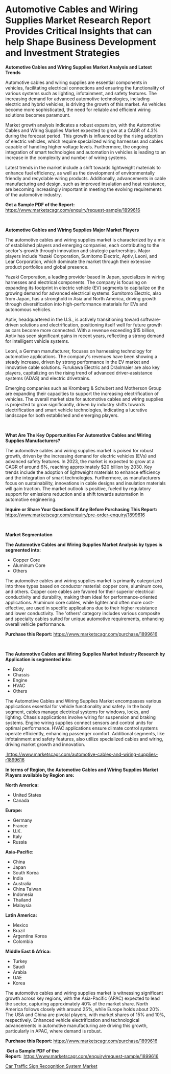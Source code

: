 <p><h1>Automotive Cables and Wiring Supplies Market Research Report Provides Critical Insights that can help Shape Business Development and Investment Strategies</h1></p><p><strong>Automotive Cables and Wiring Supplies Market Analysis and Latest Trends</strong></p>
<p><p>Automotive cables and wiring supplies are essential components in vehicles, facilitating electrical connections and ensuring the functionality of various systems such as lighting, infotainment, and safety features. The increasing demand for advanced automotive technologies, including electric and hybrid vehicles, is driving the growth of this market. As vehicles become more sophisticated, the need for reliable and efficient wiring solutions becomes paramount.</p><p>Market growth analysis indicates a robust expansion, with the Automotive Cables and Wiring Supplies Market expected to grow at a CAGR of 4.3% during the forecast period. This growth is influenced by the rising adoption of electric vehicles, which require specialized wiring harnesses and cables capable of handling higher voltage levels. Furthermore, the ongoing integration of smart technologies and automation in vehicles is leading to an increase in the complexity and number of wiring systems.</p><p>Latest trends in the market include a shift towards lightweight materials to enhance fuel efficiency, as well as the development of environmentally friendly and recyclable wiring products. Additionally, advancements in cable manufacturing and design, such as improved insulation and heat resistance, are becoming increasingly important in meeting the evolving requirements of the automotive industry.</p></p>
<p><strong>Get a Sample PDF of the Report:&nbsp;</strong> <a href="https://www.marketscagr.com/enquiry/request-sample/1899616?utm_campaign=3562&utm_medium=2&utm_source=Github&utm_content=ia&utm_term=31032025&utm_id=automotive-cables-and-wiring-supplies">https://www.marketscagr.com/enquiry/request-sample/1899616</a></p>
<p>&nbsp;</p>
<p><strong>Automotive Cables and Wiring Supplies Major Market Players</strong></p>
<p><p>The automotive cables and wiring supplies market is characterized by a mix of established players and emerging companies, each contributing to the sector's growth through innovation and strategic partnerships. Major players include Yazaki Corporation, Sumitomo Electric, Aptiv, Leoni, and Lear Corporation, which dominate the market through their extensive product portfolios and global presence.</p><p>Yazaki Corporation, a leading provider based in Japan, specializes in wiring harnesses and electrical components. The company is focusing on expanding its footprint in electric vehicle (EV) segments to capitalize on the growing demand for advanced electrical systems. Sumitomo Electric, also from Japan, has a stronghold in Asia and North America, driving growth through diversification into high-performance materials for EVs and autonomous vehicles.</p><p>Aptiv, headquartered in the U.S., is actively transitioning toward software-driven solutions and electrification, positioning itself well for future growth as cars become more connected. With a revenue exceeding $15 billion, Aptiv has seen significant gains in recent years, reflecting a strong demand for intelligent vehicle systems.</p><p>Leoni, a German manufacturer, focuses on harnessing technology for automotive applications. The company's revenues have been showing a steady increase, driven by strong performance in the EV market and innovative cable solutions. Furukawa Electric and Dräxlmaier are also key players, capitalizing on the rising trend of advanced driver-assistance systems (ADAS) and electric drivetrains.</p><p>Emerging companies such as Kromberg & Schubert and Motherson Group are expanding their capacities to support the increasing electrification of vehicles. The overall market size for automotive cables and wiring supplies is projected to grow significantly, driven by industry shifts towards electrification and smart vehicle technologies, indicating a lucrative landscape for both established and emerging players.</p></p>
<p>&nbsp;</p>
<p><strong>What Are The Key Opportunities For Automotive Cables and Wiring Supplies Manufacturers?</strong></p>
<p><p>The automotive cables and wiring supplies market is poised for robust growth, driven by the increasing demand for electric vehicles (EVs) and advanced safety features. In 2023, the market is expected to grow at a CAGR of around 6%, reaching approximately $20 billion by 2030. Key trends include the adoption of lightweight materials to enhance efficiency and the integration of smart technologies. Furthermore, as manufacturers focus on sustainability, innovations in cable designs and insulation materials will gain traction. The market outlook is positive, fueled by regulatory support for emissions reduction and a shift towards automation in automotive engineering.</p></p>
<p><strong>Inquire or Share Your Questions If Any Before Purchasing This Report:</strong> <a href="https://www.marketscagr.com/enquiry/pre-order-enquiry/1899616?utm_campaign=3562&utm_medium=2&utm_source=Github&utm_content=ia&utm_term=31032025&utm_id=automotive-cables-and-wiring-supplies">https://www.marketscagr.com/enquiry/pre-order-enquiry/1899616</a></p>
<p>&nbsp;</p>
<p><strong>Market Segmentation</strong></p>
<p><strong>The Automotive Cables and Wiring Supplies Market Analysis by types is segmented into:</strong></p>
<p><ul><li>Copper Core</li><li>Aluminum Core</li><li>Others</li></ul></p>
<p><p>The automotive cables and wiring supplies market is primarily categorized into three types based on conductor material: copper core, aluminum core, and others. Copper core cables are favored for their superior electrical conductivity and durability, making them ideal for performance-oriented applications. Aluminum core cables, while lighter and often more cost-effective, are used in specific applications due to their higher resistance and lower conductivity. The 'others' category includes various composite and specialty cables suited for unique automotive requirements, enhancing overall vehicle performance.</p></p>
<p><strong>Purchase this Report:&nbsp;</strong><a href="https://www.marketscagr.com/purchase/1899616?utm_campaign=3562&utm_medium=2&utm_source=Github&utm_content=ia&utm_term=31032025&utm_id=automotive-cables-and-wiring-supplies">https://www.marketscagr.com/purchase/1899616</a></p>
<p>&nbsp;</p>
<p><strong>The Automotive Cables and Wiring Supplies Market Industry Research by Application is segmented into:</strong></p>
<p><ul><li>Body</li><li>Chassis</li><li>Engine</li><li>HVAC</li><li>Others</li></ul></p>
<p><p>The Automotive Cables and Wiring Supplies Market encompasses various applications essential for vehicle functionality and safety. In the body segment, cables manage electrical systems for windows, locks, and lighting. Chassis applications involve wiring for suspension and braking systems. Engine wiring supplies connect sensors and control units for optimal performance. HVAC applications ensure climate control systems operate efficiently, enhancing passenger comfort. Additional segments, like infotainment and safety features, also utilize specialized cables and wiring, driving market growth and innovation.</p></p>
<p><a href="https://www.marketscagr.com/automotive-cables-and-wiring-supplies-r1899616?utm_campaign=3562&utm_medium=2&utm_source=Github&utm_content=ia&utm_term=31032025&utm_id=automotive-cables-and-wiring-supplies">&nbsp;https://www.marketscagr.com/automotive-cables-and-wiring-supplies-r1899616</a></p>
<p><strong>In terms of Region, the Automotive Cables and Wiring Supplies Market Players available by Region are:</strong></p>
<p>
    <p> <strong> North America: </strong>
        <ul>
            <li>United States</li>
            <li>Canada</li>
        </ul>
        </p> 
    <p> <strong> Europe: </strong>
        <ul>
            <li>Germany</li>
            <li>France</li>
            <li>U.K.</li>
            <li>Italy</li>
            <li>Russia</li>
        </ul>
        </p> 
    <p> <strong> Asia-Pacific: </strong>
        <ul>
            <li>China</li>
            <li>Japan</li>
            <li>South Korea</li>
            <li>India</li>
            <li>Australia</li>
            <li>China Taiwan</li>
            <li>Indonesia</li>
            <li>Thailand</li>
            <li>Malaysia</li>
        </ul>
        </p> 
    <p> <strong> Latin America: </strong>
        <ul>
            <li>Mexico</li>
            <li>Brazil</li>
            <li>Argentina Korea</li>
            <li>Colombia</li>
        </ul>
        </p> 
    <p> <strong> Middle East & Africa: </strong>
        <ul>
            <li>Turkey</li>
            <li>Saudi</li>
            <li>Arabia</li>
            <li>UAE</li>
            <li>Korea</li>
        </ul>
    </p>
    </p>
<p><p>The automotive cables and wiring supplies market is witnessing significant growth across key regions, with the Asia-Pacific (APAC) expected to lead the sector, capturing approximately 40% of the market share. North America follows closely with around 25%, while Europe holds about 20%. The USA and China are pivotal players, with market shares of 15% and 10%, respectively. Enhanced vehicle electrification and technological advancements in automotive manufacturing are driving this growth, particularly in APAC, where demand is robust.</p></p>
<p><strong>Purchase this Report: </strong><a href="https://www.marketscagr.com/purchase/1899616?utm_campaign=3562&utm_medium=2&utm_source=Github&utm_content=ia&utm_term=31032025&utm_id=automotive-cables-and-wiring-supplies">https://www.marketscagr.com/purchase/1899616</a></p>
<p>&nbsp;<strong>Get a Sample PDF of the Report:&nbsp;&nbsp;</strong><a href="https://www.marketscagr.com/enquiry/request-sample/1899616?utm_campaign=3562&utm_medium=2&utm_source=Github&utm_content=ia&utm_term=31032025&utm_id=automotive-cables-and-wiring-supplies">https://www.marketscagr.com/enquiry/request-sample/1899616</a></p>
<p><strong></strong></p>
<p><p><a href="https://github.com/naulasulakr0/Market-Research-Report-List-1/blob/main/car-traffic-sign-recognition-system-market.md?utm_campaign=3562&utm_medium=2&utm_source=Github&utm_content=ia&utm_term=31032025&utm_id=automotive-cables-and-wiring-supplies">Car Traffic Sign Recognition System Market</a></p></p>